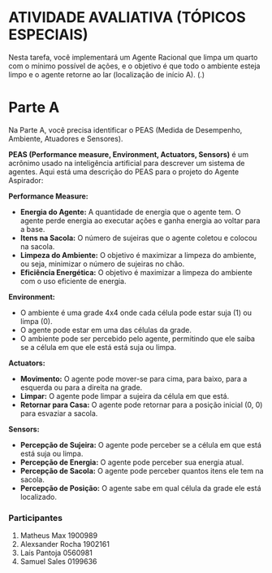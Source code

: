 # ATIVIDADE AVALIATIVA (TÓPICOS ESPECIAIS)

Nesta tarefa, você implementará um Agente Racional que limpa um quarto com o mínimo
possível de ações, e o objetivo é que todo o ambiente esteja limpo e o agente retorne ao lar
(localização de início A). (.)

# Parte A

Na Parte A, você precisa identificar o PEAS (Medida de Desempenho, Ambiente, Atuadores e
Sensores).

**PEAS (Performance measure, Environment, Actuators, Sensors)** é um acrônimo usado na inteligência artificial para descrever um sistema de agentes. Aqui está uma descrição do PEAS para o projeto do Agente Aspirador:

**Performance Measure:**
- **Energia do Agente:** A quantidade de energia que o agente tem. O agente perde energia ao executar ações e ganha energia ao voltar para a base.
- **Itens na Sacola:** O número de sujeiras que o agente coletou e colocou na sacola.
- **Limpeza do Ambiente:** O objetivo é maximizar a limpeza do ambiente, ou seja, minimizar o número de sujeiras no chão.
- **Eficiência Energética:** O objetivo é maximizar a limpeza do ambiente com o uso eficiente de energia.

**Environment:**
- O ambiente é uma grade 4x4 onde cada célula pode estar suja (1) ou limpa (0).
- O agente pode estar em uma das células da grade.
- O ambiente pode ser percebido pelo agente, permitindo que ele saiba se a célula em que ele está está suja ou limpa.

**Actuators:**
- **Movimento:** O agente pode mover-se para cima, para baixo, para a esquerda ou para a direita na grade.
- **Limpar:** O agente pode limpar a sujeira da célula em que está.
- **Retornar para Casa:** O agente pode retornar para a posição inicial (0, 0) para esvaziar a sacola.

**Sensors:**
- **Percepção de Sujeira:** O agente pode perceber se a célula em que está está suja ou limpa.
- **Percepção de Energia:** O agente pode perceber sua energia atual.
- **Percepção de Sacola:** O agente pode perceber quantos itens ele tem na sacola.
- **Percepção de Posição:** O agente sabe em qual célula da grade ele está localizado.

### Participantes
1. Matheus Max 1900989
2. Alexsander Rocha 1902161
3. Laís Pantoja 0560981
4. Samuel Sales 0199636
